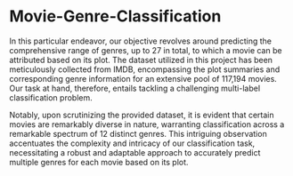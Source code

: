 # Movie-Genre-Classification

In this particular endeavor, our objective revolves around predicting the comprehensive range of genres, up to 27 in total, to which a movie can be attributed based on its plot. The dataset utilized in this project has been meticulously collected from IMDB, encompassing the plot summaries and corresponding genre information for an extensive pool of 117,194 movies. Our task at hand, therefore, entails tackling a challenging multi-label classification problem.

Notably, upon scrutinizing the provided dataset, it is evident that certain movies are remarkably diverse in nature, warranting classification across a remarkable spectrum of 12 distinct genres. This intriguing observation accentuates the complexity and intricacy of our classification task, necessitating a robust and adaptable approach to accurately predict multiple genres for each movie based on its plot.
